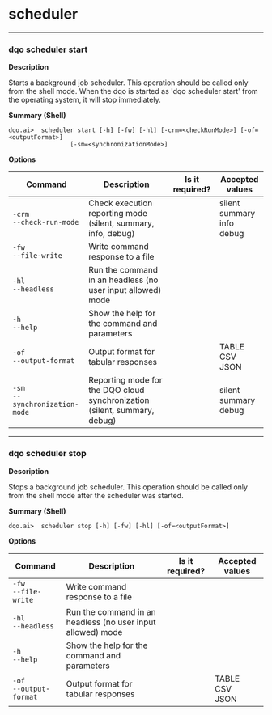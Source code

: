 # scheduler

___
### **dqo scheduler start**

**Description**

Starts a background job scheduler. This operation should be called only from the shell mode. When the dqo is started as &#x27;dqo scheduler start&#x27; from the operating system, it will stop immediately.

**Summary (Shell)**
```
dqo.ai>  scheduler start [-h] [-fw] [-hl] [-crm=<checkRunMode>] [-of=<outputFormat>]
                 [-sm=<synchronizationMode>]

```


**Options**  
  
| Command | Description | Is it required? | Accepted values |
|---------|-------------|-----------------|-----------------|
|`-crm`<br/>`--check-run-mode`<br/>|Check execution reporting mode (silent, summary, info, debug)| |silent<br/>summary<br/>info<br/>debug<br/>|
|`-fw`<br/>`--file-write`<br/>|Write command response to a file| ||
|`-hl`<br/>`--headless`<br/>|Run the command in an headless (no user input allowed) mode| ||
|`-h`<br/>`--help`<br/>|Show the help for the command and parameters| ||
|`-of`<br/>`--output-format`<br/>|Output format for tabular responses| |TABLE<br/>CSV<br/>JSON<br/>|
|`-sm`<br/>`--synchronization-mode`<br/>|Reporting mode for the DQO cloud synchronization (silent, summary, debug)| |silent<br/>summary<br/>debug<br/>|



___
### **dqo scheduler stop**

**Description**

Stops a background job scheduler. This operation should be called only from the shell mode after the scheduler was started.

**Summary (Shell)**
```
dqo.ai>  scheduler stop [-h] [-fw] [-hl] [-of=<outputFormat>]

```


**Options**  
  
| Command | Description | Is it required? | Accepted values |
|---------|-------------|-----------------|-----------------|
|`-fw`<br/>`--file-write`<br/>|Write command response to a file| ||
|`-hl`<br/>`--headless`<br/>|Run the command in an headless (no user input allowed) mode| ||
|`-h`<br/>`--help`<br/>|Show the help for the command and parameters| ||
|`-of`<br/>`--output-format`<br/>|Output format for tabular responses| |TABLE<br/>CSV<br/>JSON<br/>|


